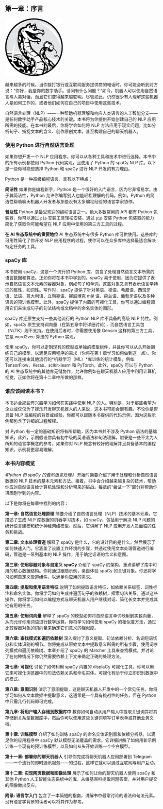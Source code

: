 ## 第一章：序言

![Image](img/fm0xv.jpg)

越来越多的时候，当你拨打银行或互联网服务提供商的电话时，你可能会听到对方说：“你好，我是你的数字助手。请问有什么问题？”如今，机器人可以使用自然语言与人类对话，而且它们变得越来越聪明。尽管如此，仍然很少有人理解这些机器人是如何工作的，或者他们如何在自己的项目中使用这些技术。

自然语言处理（NLP）——一种帮助机器理解和响应人类语言的人工智能分支——是任何数字助手产品核心技术的关键。本书将为你提供开始创建自己的 NLP 应用所需的技能。在本书的最后，你将学会如何将 NLP 方法应用于现实问题，比如分析句子、捕捉文本的含义、创作原创文本，甚至构建自己的聊天机器人。

### **使用 Python 进行自然语言处理**

如果你想开发一个 NLP 应用程序，你可以从各种工具和技术中进行选择。本书中的所有示例都使用 Python 代码实现，且使用了 Python 的 spaCy NLP 库。以下是一些你可能想选择 Python 和 spaCy 进行 NLP 开发的有力理由。

Python 是一种高级编程语言，具有以下特点：

**简洁性** 如果你是编程新手，Python 是一个很好的入门语言，因为它非常易学。由于其简洁性，Python 允许你编写别人也能轻松理解的代码。例如，Python 的简洁性帮助聊天机器人开发者与那些没有太多编程经验的语言学家协作。

**普及性** Python 是最受欢迎的编程语言之一。绝大多数常用的 API 都有 Python 包装器，你可以通过 `pip` 安装工具轻松安装。通过 `pip` 安装 Python 包装器的能力简化了获取你可能希望在 NLP 应用中使用的第三方工具的过程。

**在 AI 生态系统中的重要地位** AI 生态系统中有很多 Python 库可供使用。这些库的可用性简化了你开发 NLP 应用程序的过程，使你可以在众多库中选择最适合解决特定任务的工具。

### **spaCy 库**

本书使用 spaCy，这是一个流行的 Python 库，包含了处理自然语言文本所需的语言数据和算法。正如你将在本书中学到的，spaCy 易于使用，因为它提供了表示自然语言文本元素的容器对象，例如句子和单词。这些对象又具有表示语言学特征的属性，如词性。写作时，spaCy 提供了针对英语、德语、希腊语、西班牙语、法语、意大利语、立陶宛语、挪威博克 mål 语、荷兰语、葡萄牙语以及多种语言的预训练模型。此外，spaCy 提供了内置的可视化工具，你可以通过编程调用它们来生成句子的句法结构或文档中的命名实体的图形。

spaCy 库还原生支持一些其他流行的 Python NLP 库不具备的高级 NLP 特性。例如，spaCy 原生支持词向量（在第五章中将详细讨论），而自然语言工具包（NLTK）则不支持。在使用后者时，你需要使用像 Gensim 这样的第三方工具，它是 word2vec 算法的 Python 实现。

使用 spaCy，你可以定制现有的模型或单独的模型组件，并且你可以从头开始训练自己的模型，以满足应用程序的需求（你将在第十章学习如何做到这一点）。你还可以连接由其他流行的*机器学习（ML）*库训练的统计模型，例如 TensorFlow、Keras、scikit-learn 和 PyTorch。此外，spaCy 可以与 Python 的 AI 生态系统中的其他库无缝协作，允许你例如在聊天机器人应用中利用计算机视觉，正如你将在第十二章中所做的那样。

### **谁应该阅读本书？**

本书适合那些有兴趣学习如何在实践中使用 NLP 的人。特别是，对于那些希望为企业或仅仅为了娱乐开发聊天机器人的人来说，这本书可能会很有趣。不论你是否具备 NLP 或编程的背景或经验，你都可以跟随本书提供的代码示例，因为这些示例都包含了详细的过程解释。

对 Python 有一定的基础知识将有所帮助，因为本书并不涉及 Python 语法的基础知识。此外，示例假设你具有初中级的英语语法和句法理解。附录是一些不太为人所知的语言学概念的参考。如果你对 NLP 概念有较好的理解并且具备基本的编程知识，示例将更容易理解。

### **本书内容概览**

*《Python 和 spaCy 的自然语言处理》* 开始时简要介绍了用于处理和分析自然语言数据的 NLP 技术的基本元素和方法。接着，书中会介绍越来越复杂的技术，帮助你应对自然语言给计算机处理和分析带来的挑战。每章的“尝试一下”部分将帮助你巩固刚学到的内容。

以下是你将在每章中找到的内容：

**第一章: 自然语言处理原理** 简要介绍了自然语言处理（NLP）技术的基本元素。它描述了生成 NLP 库数据的机器学习技术，如 spaCy，包括用于解决 NLP 问题的统计语言建模和统计神经网络模型。然后，它讲解了 NLP 应用开发人员面临的任务和挑战。

**第二章: 文本处理管道** 解释了 spaCy 是什么，它的设计目的是什么，然后展示了如何快速入门。它涵盖了设置工作环境的步骤，并通过使用文本处理管道进行编码，管道是一系列基本的 NLP 操作，用于确定话语的含义和意图。

**第三章: 使用容器对象与自定义 spaCy** 介绍了 spaCy 的架构，重点讲解了库中可用的核心数据结构。你将通过跟随示例，亲自体验 spaCy 的关键对象。你还将学习如何自定义管道组件，以满足你应用的需求。

**第四章: 提取和使用语言特征** 说明了如何提取语言特征，如依赖关系标签、词性标注和命名实体。你将学习如何生成并遍历句子的依赖树，探索句法关系。通过这些操作，你将学习如何以编程方式与聊天机器人用户继续对话、简化长文本并完成其他有用的任务。

**第五章: 使用词向量** 解释了 spaCy 的模型如何将自然语言单词映射到实数向量，从而允许你用词语进行数学运算。你将学习如何使用 spaCy 的相似度方法，通过比较容器对象的词向量来确定它们意义的相似度。

**第六章: 查找模式和遍历依赖树** 深入探讨了意义提取、句法依赖分析、名词短语切分和实体识别的细节。你将完成从原始文本中提取意义所需的所有步骤，使用词序列模式和遍历依赖树。本章介绍了 spaCy 的 Matcher 工具来查找模式，并讨论了在何种情况下你仍然需要依赖上下文来确定正确的处理方法。

**第七章: 可视化** 讨论了如何利用 spaCy 内置的 displaCy 可视化工具，你可以用它来可视化浏览器中的句法依赖关系和命名实体。可视化有助于你立即识别数据中的模式。

**第八章: 意图识别** 演示了意图提取，这是聊天机器人开发中的一个常见任务。你将学习如何从文本数据中提取意义，这通常是一个具有挑战性的任务，但在 Python 中只需几行代码即可完成。

**第九章: 将用户输入存储到数据库中** 教你如何自动从用户输入中提取关键词并将其存储到关系型数据库中，然后你可以使用这些关键词填写订单表单或其他业务文档。

**第十章: 训练模型** 介绍了如何训练 spaCy 的命名实体识别器和依赖分析器，以满足你的应用程序中 spaCy 默认模型无法覆盖的需求。它详细讲解了如何用新示例训练一个现有的预训练模型，以及如何从头开始训练一个空白模型。

**第十一章: 部署你的聊天机器人** 引导你完成将聊天机器人应用部署到 Telegram——一个流行的即时通讯服务——的过程，这样它就可以通过互联网与用户互动。

**第十二章: 实现网页数据和图像处理** 展示了如何让你的聊天机器人使用 spaCy 和其他 Python 人工智能生态系统中的库，从维基百科提取问题答案，并对用户提交的图像做出反应。

**附录: 语言学入门** 包含了一本简短的指南，讲解书中最常讨论的语法和句法元素。没有语言学背景的读者可以将其作为参考。
